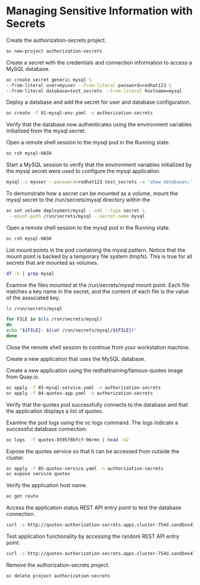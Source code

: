 # Managing Sensitive Information with Secrets

Create the authorization-secrets project.

````bash
oc new-project authorization-secrets
````

Create a secret with the credentials and connection information to access a MySQL database.

````bash
oc create secret generic mysql \
--from-literal user=myuser --from-literal password=redhat123 \
--from-literal database=test_secrets --from-literal hostname=mysql
````

Deploy a database and add the secret for user and database configuration.

````bash
oc create -f 01-mysql-env.yaml -n authorization-secrets
````

Verify that the database now authenticates using the environment variables initialized from the mysql secret.

Open a remote shell session to the mysql pod in the Running state.

````bash
oc rsh mysql-HASH
````

Start a MySQL session to verify that the environment variables initialized by the mysql secret were used to configure the mysql application.

````bash
mysql -u myuser --password=redhat123 test_secrets -e 'show databases;'
````

To demonstrate how a secret can be mounted as a volume, mount the mysql secret to the /run/secrets/mysql directory within the

````bash
oc set volume deployment/mysql --add --type secret \
 --mount-path /run/secrets/mysql --secret-name mysql
````

Open a remote shell session to the mysql pod in the Running state.

````bash
oc rsh mysql-HASH
````

List mount points in the pod containing the mysql pattern. Notice that the mount point is backed by a temporary file system (tmpfs). This is true for all secrets that are mounted as volumes.

````bash
df -h | grep mysql
````

Examine the files mounted at the /run/secrets/mysql mount point. Each file matches a key name in the secret, and the content of each file is the value of the associated key.

````bash
ls /run/secrets/mysql

for FILE in $(ls /run/secrets/mysql)
do
echo "${FILE}: $(cat /run/secrets/mysql/${FILE})"
done
````

Close the remote shell session to continue from your workstation machine.





Create a new application that uses the MySQL database.

Create a new application using the redhattraining/famous-quotes image from Quay.io.

````bash
oc apply -f 03-mysql-service.yaml -n authorization-secrets
oc apply -f 04-quotes-app.yaml -n authorization-secrets
````

 Verify that the quotes pod successfully connects to the database and that the application displays a list of quotes.

Examine the pod logs using the oc logs command. The logs indicate a successful database connection.

````bash
oc logs  -f quotes-8595f8bfcf-96rmn | head -n2
````

Expose the quotes service so that it can be accessed from outside the cluster.

````bash
oc apply -f 05-quotes-service.yaml -n authorization-secrets
oc expose service quotes
````

Verify the application host name.

````bash
oc get route
````

Access the application status REST API entry point to test the database connection.

````bash
curl -s http://quotes-authorization-secrets.apps.cluster-754d.sandbox478.opentlc.com/status
````

 Test application functionality by accessing the random REST API entry point.

````bash
curl -s http://quotes-authorization-secrets.apps.cluster-754d.sandbox478.opentlc.com/random
````

Remove the authorization-secrets project.

````bash
oc delete project authorization-secrets
````
